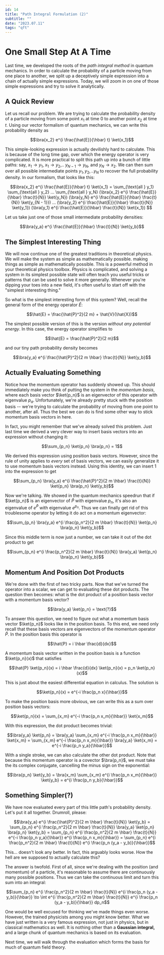 ```yaml
---
id: 14
title: "Path Integral Formulation (2)"
subtitle: ""
date: "2023.07.11"
tags: "qft"
---
```


# One Small Step At A Time

Last time, we developed the roots of the *path integral method* in quantum mechanics. In order to calculate the probability of a particle moving from one place to another, we split up a deceptively simple expression into a chain of actually simple expressions. Today, we will zoom in on one of those simple expressions and try to solve it analytically.

## A Quick Review

Let us recall our problem. We are trying to calculate the probability density of a particle moving from some point $`x_1`$ at time $`0`$ to another point $`x_2`$ at time $`t`$. Using our vector formalism of quantum mechanics, we can write this probability density as

```math
\bra{x_2} e^{i \frac{\hat{E}}{\hbar} t} \ket{x_1}
```

This simple-looking expression is actually devilishly hard to calculate. This is because of the long time gap, over which the energy operator is very complicated. It is more practical to split this path up into a bunch of little paths: say, $`x_1 \to y_1`$, $`x_1 \to y_2`$,.. $`y_{N-1} \to y_N`$, and $`y_N \to x_2`$. We can then sum over all possible intermediate points $`y_1, y_2,.. y_N`$ to recover the full probability density. In our formalism, that looks like this:

```math
\bra{x_2} e^{i \frac{\hat{E}}{\hbar} t} \ket{x_1} = \sum_{\text{all } y_1} \sum_{\text{all } y_2} ... \sum_{\text{all } y_N} (\bra{x_2} e^{i \frac{\hat{E}}{\hbar} \frac{t}{N}} \ket{y_N}) (\bra{y_N} e^{i \frac{\hat{E}}{\hbar} \frac{t}{N}} \ket{y_{N - 1}}) ... (\bra{y_2} e^{i \frac{\hat{E}}{\hbar} \frac{t}{N}} \ket{y_1}) (\bra{y_1} e^{i \frac{\hat{E}}{\hbar} \frac{t}{N}} \ket{x_1}) 
```

Let us take just one of those small intermediate probability densities:

```math
\bra{y_a} e^{i \frac{\hat{E}}{\hbar} \frac{t}{N}} \ket{y_b}
```

## The Simplest Interesting Thing

We will now continue one of the greatest traditions in theoretical physics. We will make the system as simple as mathematically possible. making things as simple as mathematically possible. This is a powerful method in your theoretical physics toolbox. Physics is complicated, and solving a system in its simplest possible state will often teach you useful tricks or patterns that can be used to solve it more generally. Whenever you're dipping your toes into a new field, it's often useful to start off with the "simplest interesting thing."

So what is the simplest interesting form of this system? Well, recall the general form of the energy operator $`\hat{E}`$:

```math
\hat{E} = \frac{\hat{P}^2}{2 m} + \hat{V}(\hat{X})
```

The simplest possible version of this is the version *without any potential energy*. In this case, the energy operator simplifies to

```math
\hat{E} = \frac{\hat{P}^2}{2 m}
```

and our tiny path probability density becomes

```math
\bra{y_a} e^{i \frac{\hat{P}^2}{2 m \hbar} \frac{t}{N}} \ket{y_b}
```

## Actually Evaluating Something

Notice how the momentum operator has suddenly showed up. This should immediately make you think of putting the system in the *momentum basis*, where each basis vector $`\ket{p_n}`$ is an eigenvector of this operator with eigenvalue $`p_a`$. Unfortunately, we're already pretty stuck with the position basis -- we're trying to calculate the probability of moving from one point to another, after all. Thus the best we can do is find some other way to stick momentum basis vectors in here.

In fact, you might remember that we've already solved this problem. Just last time we derived a very clever way to insert basis vectors into an expression without changing it:

```math
\sum_{p_n} \ket{p_n} \bra{p_n} = 1
```

We derived this expression using position basis vectors. However, since the rule of unity applies to *every* set of basis vectors, we can easily generalize it to use momentum basis vectors instead. Using this identity, we can insert $`1`$ into the expression to get

```math
\sum_{p_n} \bra{y_a} e^{i \frac{\hat{P}^2}{2 m \hbar} \frac{t}{N}} \ket{p_n} \bra{p_n} \ket{y_b}
```

Now we're talking. We showed in the quantum mechanics speedrun that if $`\ket{p_n}`$ is an eigenvector of $`\hat{P}`$ with eigenvalue $`p_n`$, it's also an eigenvalue of $`e^{\hat{P}}`$ with eigenvalue $`e^{p_n}`$. Thus we can finally get rid of this troublesome operator by letting it do act on a momentum eigenvector:

```math
\sum_{p_n} \bra{y_a} e^{i \frac{p_n^2}{2 m \hbar} \frac{t}{N}} \ket{p_n} \bra{p_n} \ket{y_b}
```

Since this middle term is now just a number, we can take it out of the dot product to get

```math
\sum_{p_n} e^{i \frac{p_n^2}{2 m \hbar} \frac{t}{N}} \bra{y_a} \ket{p_n} \bra{p_n} \ket{y_b}
```

## Momentum And Position Dot Products

We're done with the first of two tricky parts. Now that we've turned the operator into a scalar, we can get to evaluating these dot products. The question then becomes: what is the dot product of a position basis vector with a momentum basis vector?

```math
\bra{y_a} \ket{p_n} = \text{?}
```

To answer this question, we need to figure out what a momentum basis vector $`\ket{p_n}`$ looks like in the position basis. To this end, we need only recall that these basis vectors are eigenvectors of the momentum operator $`\hat{P}`$. In the position basis this operator is

```math
\hat{P} = i \hbar \frac{d}{dx}
```

A momentum basis vector written in the position basis is a function $`\ket{p_n}(x)`$ that satisfies

```math
\hat{P} \ket{p_n}(x) = i \hbar \frac{d}{dx} \ket{p_n}(x) = p_n \ket{p_n}(x)
```

This is just about the easiest differential equation in calculus. The solution is

```math
\ket{p_n}(x) = e^{-i \frac{p_n x}{\hbar}}
```

To make the position basis more obvious, we can write this as a sum over position basis vectors:

```math
\ket{p_n}(x) = \sum_{x_m} e^{-i \frac{p_n x_m}{\hbar}} \ket{x_m}
```

With this expression, the dot product becomes trivial:

```math
\bra{y_a} \ket{p_n} = \bra{y_a} \sum_{x_m} e^{-i \frac{p_n x_m}{\hbar}} \ket{x_m} = \sum_{x_m} e^{-i \frac{p_n x_m}{\hbar}} \bra{y_a} \ket{x_m} = e^{-i \frac{p_n y_a}{\hbar}}
```

With a single stroke, we can also calculate the other dot product. Note that because this momentum operator is a covector $`\bra{p_n}`$, we must take the its complex conjugate, cancelling the minus sign on the exponential:

```math
\bra{p_n} \ket{y_b} = \bra{x_m} \sum_{x_m} e^{i \frac{p_n x_m}{\hbar}} \ket{y_b} = e^{i \frac{p_n y_b}{\hbar}}
```

## Something Simpler(?)

We have now evaluated every part of this little path's probability density. Let's put it all together. Drumroll, please:

```math
\bra{y_a} e^{i \frac{\hat{P}^2}{2 m \hbar} \frac{t}{N}} \ket{y_b} = \sum_{p_n} e^{i \frac{p_n^2}{2 m \hbar} \frac{t}{N}} \bra{y_a} \ket{p_n} \bra{p_n} \ket{y_b} = \sum_{p_n} e^{i \frac{p_n^2}{2 m \hbar} \frac{t}{N}} e^{-i \frac{p_n y_a}{\hbar}} e^{i \frac{p_n x_m}{\hbar}} = \sum_{p_n} e^{i \frac{p_n^2}{2 m \hbar} \frac{t}{N}} e^{i \frac{p_n (y_a - y_b)}{\hbar}}
```

This... doesn't look any better. In fact, this arguably looks worse. How the hell are we supposed to actually calculate this?

The answer is twofold. First of all, since we're dealing with the position (and momentum) of a particle, it's reasonable to assume there are continuously many possible positions. Thus we can take the continuous limit and turn this sum into an integral:

```math
\sum_{p_n} e^{i \frac{p_n^2}{2 m \hbar} \frac{t}{N}} e^{i \frac{p_n (y_a - y_b)}{\hbar}} \to \int e^{i \frac{p_n^2}{2 m \hbar} \frac{t}{N}} e^{i \frac{p_n (y_a - y_b)}{\hbar}} dp_n
```

One would be well excused for thinking we've made things even worse. However, the trained physicists among you might know better. What we have just written is a very famous expression, not just in physics, but in classical mathematics as well. It is nothing other than a **Gaussian integral,** and a large chunk of quantum mechanics is based on its evaluation.

Next time, we will walk through the evaluation which forms the basis for much of quantum field theory.
